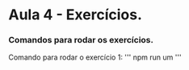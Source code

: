 # Aula 4 - Exercícios.

### Comandos para rodar os exercícios.

Comando para rodar o exercício 1:
'''
npm run um
'''